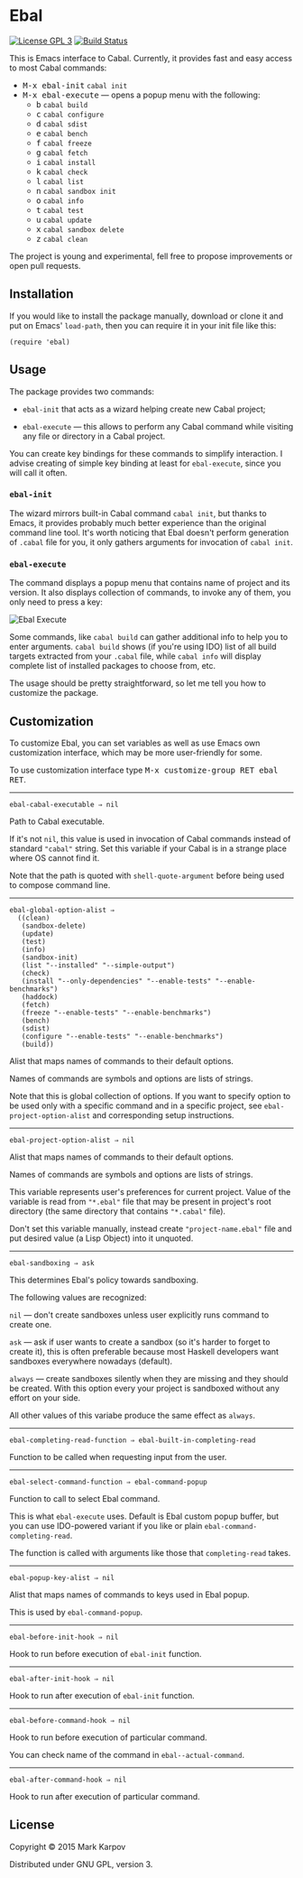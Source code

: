 # Ebal

[![License GPL 3](https://img.shields.io/badge/license-GPL_3-green.svg)](http://www.gnu.org/licenses/gpl-3.0.txt)
[![Build Status](https://travis-ci.org/mrkkrp/ebal.svg?branch=master)](https://travis-ci.org/mrkkrp/ebal)

This is Emacs interface to Cabal. Currently, it provides fast and easy
access to most Cabal commands:

* <kbd>M-x ebal-init</kbd> `cabal init`
* <kbd>M-x ebal-execute</kbd> — opens a popup menu with the following:
  * <kbd>b</kbd> `cabal build`
  * <kbd>c</kbd> `cabal configure`
  * <kbd>d</kbd> `cabal sdist`
  * <kbd>e</kbd> `cabal bench`
  * <kbd>f</kbd> `cabal freeze`
  * <kbd>g</kbd> `cabal fetch`
  * <kbd>i</kbd> `cabal install`
  * <kbd>k</kbd> `cabal check`
  * <kbd>l</kbd> `cabal list`
  * <kbd>n</kbd> `cabal sandbox init`
  * <kbd>o</kbd> `cabal info`
  * <kbd>t</kbd> `cabal test`
  * <kbd>u</kbd> `cabal update`
  * <kbd>x</kbd> `cabal sandbox delete`
  * <kbd>z</kbd> `cabal clean`

The project is young and experimental, fell free to propose improvements or
open pull requests.

## Installation

If you would like to install the package manually, download or clone it and
put on Emacs' `load-path`, then you can require it in your init file like
this:

```emacs-lisp
(require 'ebal)
```

## Usage

The package provides two commands:

* `ebal-init` that acts as a wizard helping create new Cabal project;

* `ebal-execute` — this allows to perform any Cabal command while visiting
  any file or directory in a Cabal project.

You can create key bindings for these commands to simplify interaction. I
advise creating of simple key binding at least for `ebal-execute`, since you
will call it often.

### `ebal-init`

The wizard mirrors built-in Cabal command `cabal init`, but thanks to Emacs,
it provides probably much better experience than the original command line
tool. It's worth noticing that Ebal doesn't perform generation of `.cabal`
file for you, it only gathers arguments for invocation of `cabal init`.

### `ebal-execute`

The command displays a popup menu that contains name of project and its
version. It also displays collection of commands, to invoke any of them, you
only need to press a key:

![Ebal Execute](https://raw.githubusercontent.com/mrkkrp/ebal/gh-pages/ebal-execute.png)

Some commands, like `cabal build` can gather additional info to help you to
enter arguments. `cabal build` shows (if you're using IDO) list of all build
targets extracted from your `.cabal` file, while `cabal info` will display
complete list of installed packages to choose from, etc.

The usage should be pretty straightforward, so let me tell you how to
customize the package.

## Customization

To customize Ebal, you can set variables as well as use Emacs own
customization interface, which may be more user-friendly for some.

To use customization interface type <kbd>M-x customize-group RET ebal
RET</kbd>.

----

```
ebal-cabal-executable ⇒ nil
```

Path to Cabal executable.

If it's not `nil`, this value is used in invocation of Cabal commands
instead of standard `"cabal"` string. Set this variable if your Cabal is in
a strange place where OS cannot find it.

Note that the path is quoted with `shell-quote-argument` before being used
to compose command line.

----

```
ebal-global-option-alist ⇒
  ((clean)
   (sandbox-delete)
   (update)
   (test)
   (info)
   (sandbox-init)
   (list "--installed" "--simple-output")
   (check)
   (install "--only-dependencies" "--enable-tests" "--enable-benchmarks")
   (haddock)
   (fetch)
   (freeze "--enable-tests" "--enable-benchmarks")
   (bench)
   (sdist)
   (configure "--enable-tests" "--enable-benchmarks")
   (build))
```

Alist that maps names of commands to their default options.

Names of commands are symbols and options are lists of strings.

Note that this is global collection of options. If you want to specify
option to be used only with a specific command and in a specific project,
see `ebal-project-option-alist` and corresponding setup instructions.

----

```
ebal-project-option-alist ⇒ nil
```

Alist that maps names of commands to their default options.

Names of commands are symbols and options are lists of strings.

This variable represents user's preferences for current project. Value of
the variable is read from `"*.ebal"` file that may be present in project's
root directory (the same directory that contains `"*.cabal"` file).

Don't set this variable manually, instead create `"project-name.ebal"` file
and put desired value (a Lisp Object) into it unquoted.

----

```
ebal-sandboxing ⇒ ask
```

This determines Ebal's policy towards sandboxing.

The following values are recognized:

`nil` — don't create sandboxes unless user explicitly runs command to create
one.

`ask` — ask if user wants to create a sandbox (so it's harder to forget to
create it), this is often preferable because most Haskell developers want
sandboxes everywhere nowadays (default).

`always` — create sandboxes silently when they are missing and they should
be created. With this option every your project is sandboxed without any
effort on your side.

All other values of this variabe produce the same effect as `always`.

----

```
ebal-completing-read-function ⇒ ebal-built-in-completing-read
```

Function to be called when requesting input from the user.

----

```
ebal-select-command-function ⇒ ebal-command-popup
```

Function to call to select Ebal command.

This is what `ebal-execute` uses.  Default is Ebal custom popup buffer, but
you can use IDO-powered variant if you like or plain
`ebal-command-completing-read`.

The function is called with arguments like those that `completing-read`
takes.

----

```
ebal-popup-key-alist ⇒ nil
```

Alist that maps names of commands to keys used in Ebal popup.

This is used by `ebal-command-popup`.

----

```
ebal-before-init-hook ⇒ nil
```

Hook to run before execution of `ebal-init` function.

----

```
ebal-after-init-hook ⇒ nil
```

Hook to run after execution of `ebal-init` function.

----

```
ebal-before-command-hook ⇒ nil
```

Hook to run before execution of particular command.

You can check name of the command in `ebal--actual-command`.

----

```
ebal-after-command-hook ⇒ nil
```

Hook to run after execution of particular command.

## License

Copyright © 2015 Mark Karpov

Distributed under GNU GPL, version 3.
